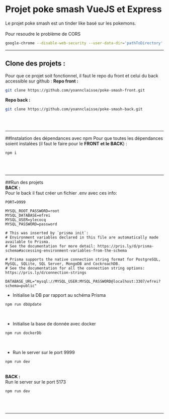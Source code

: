 # Projet poke smash VueJS et Express
Le projet poke smash est un tinder like basé sur les pokemons.
<br/>
<br/>
Pour resoudre le problème de CORS 
```bash
google-chrome --disable-web-security --user-data-dir='pathToDirectory'

```
---

## Clone des projets :
Pour que ce projet soit fonctionnel, il faut le repo du front et celui du back accessible sur github :
**Repo front :**
```bash
git clone https://github.com/yoannclaisse/poke-smash-front.git
```
**Repo back :**
```bash
git clone https://github.com/yoannclaisse/poke-smash-back.git
```
<br/>
<br/>

---

##Instalation des dépendances avec npm
Pour que toutes les dépendances soient instalées (il faut le faire pour le **FRONT et le BACK**) :
```bash
npm i
```
<br/>
<br/>

---

##Run des projets
<br/>**BACK :**<br/>
Pour le back il faut créer un fichier .env avec ces info:
```.env
PORT=9999

MYSQL_ROOT_PASSWORD=root
MYSQL_DATABASE=efrei
MYSQL_USER=ylecocq
MYSQL_PASSWORD=password

# This was inserted by `prisma init`:
# Environment variables declared in this file are automatically made available to Prisma.
# See the documentation for more detail: https://pris.ly/d/prisma-schema#accessing-environment-variables-from-the-schema

# Prisma supports the native connection string format for PostgreSQL, MySQL, SQLite, SQL Server, MongoDB and CockroachDB.
# See the documentation for all the connection string options: https://pris.ly/d/connection-strings

DATABASE_URL="mysql://MYSQL_USER:MYSQL_PASSWORD@localhost:3307/efrei?schema=public"
```
- Initialise la DB par rapport au schéma Prisma

```bash
npm run dbUpdate
```
<br/>

- Initialise la base de donnée avec docker
```bash
npm run dockerDb
```
<br/>

- Run le server sur le port 9999
```bash
npm run dev
```
<br/>**BACK :**<br/>
Run le server sur le port 5173
```bash
npm run dev
```
<br/>
<br/>

---

